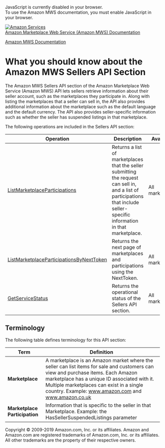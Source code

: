 <div id="MWSDX_noscript">

JavaScript is currently disabled in your browser.  
To use the Amazon MWS documentation, you must enable JavaScript in your
browser.

</div>

<div id="MWSDX_divtop">

[![Amazon
Services](https://images-na.ssl-images-amazon.com/images/G/08/mwsportal/fr_FR/amazonservices.gif "Amazon Services")](http://services.amazon.fr)  
<span id="MWSDX_titlebar">[Amazon Marketplace Web Service (Amazon MWS)
Documentation](https://developer.amazonservices.fr/gp/mws/docs.html)</span>

</div>

<div id="MWSDX_divbottom">

<div id="MWSDX_divleft">

<div id="MWSDX_toc">

</div>

</div>

<div id="MWSDX_divright">

<div id="MWSDX_content">

<span id="MWSDX_breadcrumbs">[Amazon MWS
Documentation](https://developer.amazonservices.fr/gp/mws/docs.html)</span>

What you should know about the Amazon MWS Sellers API Section
=============================================================

<div class="body conbody">

The <span class="ph">Amazon MWS</span> <span class="ph">Sellers API
section</span> of the <span class="ph">Amazon Marketplace Web Service
(Amazon MWS)</span> API lets sellers retrieve information about their
seller account, such as the marketplaces they participate in. Along with
listing the marketplaces that a seller can sell in, the API also
provides additional information about the marketplace such as the
default language and the default currency. The API also provides
seller-specific information such as whether the seller has suspended
listings in that marketplace.

<div class="section">

The following operations are included in the <span class="ph">Sellers
API section</span>:

<div class="p">

<div class="tablenoborder">

| Operation                                                                                                                                                                                                                                                                                 | Description                                                                                                                                                                   | Availability                              |
|-------------------------------------------------------------------------------------------------------------------------------------------------------------------------------------------------------------------------------------------------------------------------------------------|-------------------------------------------------------------------------------------------------------------------------------------------------------------------------------|-------------------------------------------|
| <a href="Sellers_ListMarketplaceParticipations.md" class="xref" title="Returns a list of marketplaces that the seller submitting the request can sell in, and a list of participations that include seller-specific information in that marketplace.">ListMarketplaceParticipations</a> | Returns a list of marketplaces that the seller submitting the request can sell in, and a list of participations that include seller-specific information in that marketplace. | <span class="ph">All marketplaces.</span> |
| <a href="Sellers_ListMarketplaceParticipationsByNextToken.md" class="xref" title="Returns the next page of marketplaces and participations using the NextToken.">ListMarketplaceParticipationsByNextToken</a>                                                                           | Returns the next page of marketplaces and participations using the <span class="keyword parmname">NextToken</span>.                                                           | <span class="ph">All marketplaces.</span> |
| <a href="Sellers_GetServiceStatus.md" class="xref" title="Returns the operational status of the Sellers API section.">GetServiceStatus</a>                                                                                                                                              | Returns the operational status of the <span class="ph">Sellers API section</span>.                                                                                            | <span class="ph">All marketplaces.</span> |

</div>

</div>

</div>

<div class="section">

Terminology
-----------

The following table defines terminology for this API section:

<div class="tablenoborder">

| Term                          | Definition                                                                                                                                                                                                                                                                          |
|-------------------------------|-------------------------------------------------------------------------------------------------------------------------------------------------------------------------------------------------------------------------------------------------------------------------------------|
| **Marketplace**               | A marketplace is an Amazon market where the seller can list items for sale and customers can view and purchase items. Each Amazon marketplace has a unique ID associated with it. Multiple marketplaces can exist in a single country. Example: www.amazon.com and www.amazon.co.uk |
| **Marketplace Participation** | Information that is specific to the seller in that Marketplace. Example: the HasSellerSuspendedListings parameter                                                                                                                                                                   |

</div>

</div>

</div>

<div id="MWSDX_footer">

Copyright © 2009-2019 Amazon.com, Inc. or its affiliates. Amazon and
Amazon.com are registered trademarks of Amazon.com, Inc. or its
affiliates. All other trademarks are the property of their respective
owners.

</div>

</div>

</div>

<div style="clear: both;">

</div>

</div>
